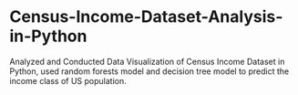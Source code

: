 # Census-Income-Dataset-Analysis-in-Python
 Analyzed and Conducted Data Visualization of Census Income Dataset in Python, used random forests model and decision tree model to predict the income class of US population.
